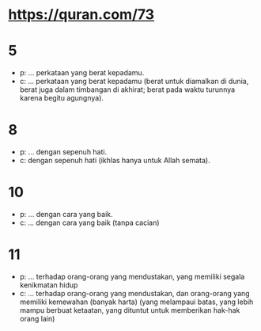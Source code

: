 # https://quran.com/73

# 5
* p: ... perkataan yang berat kepadamu.
* c: ... perkataan yang berat kepadamu (berat untuk diamalkan di dunia, berat juga dalam timbangan di akhirat; 
  berat pada waktu turunnya karena begitu agungnya).

# 8
* p: ... dengan sepenuh hati.
* c: dengan sepenuh hati (ikhlas hanya untuk Allah semata).

# 10
* p: ... dengan cara yang baik.
* c: ... dengan cara yang baik (tanpa cacian)

# 11
* p: ... terhadap orang-orang yang mendustakan, yang memiliki segala kenikmatan hidup
* c: ... terhadap orang-orang yang mendustakan, dan orang-orang yang memiliki kemewahan 
(banyak harta) (yang melampaui batas, yang lebih mampu berbuat ketaatan, yang dituntut untuk memberikan hak-hak orang lain)
